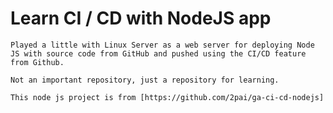 # Learn CI / CD with NodeJS app

```
Played a little with Linux Server as a web server for deploying Node JS with source code from GitHub and pushed using the CI/CD feature from Github.
```

```
Not an important repository, just a repository for learning.
```

```
This node js project is from [https://github.com/2pai/ga-ci-cd-nodejs]
```